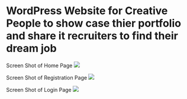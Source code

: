 # WordPress Website for Creative People to show case thier portfolio and share it recruiters to find their dream job

Screen Shot of Home Page
<img src="/images/home.png">

Screen Shot of Registration Page
<img src="/images/register.png">

Screen Shot of Login Page
<img src="/images/login.png">